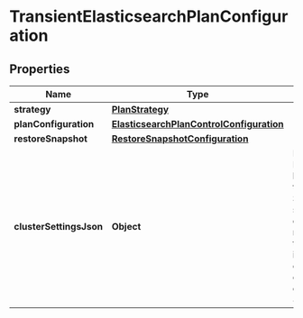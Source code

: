 # TransientElasticsearchPlanConfiguration

## Properties
Name | Type | Description | Notes
------------ | ------------- | ------------- | -------------
**strategy** | [**PlanStrategy**](PlanStrategy.md) |  |  [optional]
**planConfiguration** | [**ElasticsearchPlanControlConfiguration**](ElasticsearchPlanControlConfiguration.md) |  |  [optional]
**restoreSnapshot** | [**RestoreSnapshotConfiguration**](RestoreSnapshotConfiguration.md) |  |  [optional]
**clusterSettingsJson** | **Object** | If specified, contains transient settings to be applied to an Elasticsearch cluster during changes, default values shown below applied. These can be overridden by specifying them in the map (or null to unset). Additional settings can also be set. Settings will be cleared after the plan has finished. If not specified, no settings will be applied. NOTE: These settings are only explicitly cleared for 5.x+ clusters, they must be hand-reset to their defaults in 2.x- (or a cluster reboot will clear them). - indices.store.throttle.max_bytes_per_sec: 150Mb - indices.recovery.max_bytes_per_sec: 150Mb - cluster.routing.allocation.cluster_concurrent_rebalance: 10 - cluster.routing.allocation.node_initial_primaries_recoveries: 8 - cluster.routing.allocation.node_concurrent_incoming_recoveries: 8  |  [optional]
